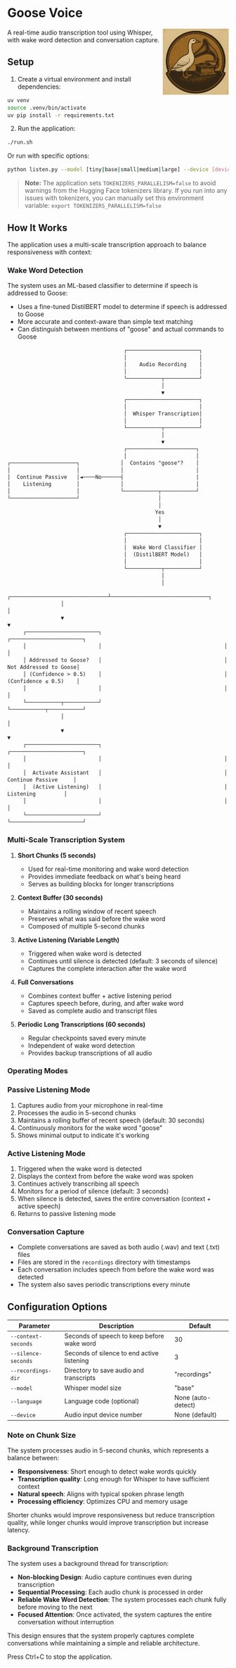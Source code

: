 # Goose Voice

<img src="goose.png" alt="Goose Logo" width="150" align="right"/>

A real-time audio transcription tool using Whisper, with wake word detection and conversation capture.

## Setup

1. Create a virtual environment and install dependencies:
```bash
uv venv
source .venv/bin/activate
uv pip install -r requirements.txt
```

2. Run the application:
```bash
./run.sh
```

Or run with specific options:
```bash
python listen.py --model [tiny|base|small|medium|large] --device [device_number]
```

> **Note:** The application sets `TOKENIZERS_PARALLELISM=false` to avoid warnings from the Hugging Face tokenizers library. If you run into any issues with tokenizers, you can manually set this environment variable: `export TOKENIZERS_PARALLELISM=false`


## How It Works

The application uses a multi-scale transcription approach to balance responsiveness with context:

### Wake Word Detection

The system uses an ML-based classifier to determine if speech is addressed to Goose:

- Uses a fine-tuned DistilBERT model to determine if speech is addressed to Goose
- More accurate and context-aware than simple text matching
- Can distinguish between mentions of "goose" and actual commands to Goose

```
                                     ┌───────────────────────┐
                                     │                       │
                                     │    Audio Recording    │
                                     │                       │
                                     └───────────┬───────────┘
                                                 │
                                                 ▼
                                     ┌───────────────────────┐
                                     │                       │
                                     │  Whisper Transcription│
                                     │                       │
                                     └───────────┬───────────┘
                                                 │
                                                 ▼
                                     ┌──────────────────────┐
                                     │                      │
┌─────────────────────┐             │  Contains "goose"?    │ 
│                     │             │                       │
│  Continue Passive   │◄────No──────┤                       |
│    Listening        │             │                       │
│                     │             └───────────┬───────────┘
└─────────────────────┘                         │            
                                                │
                                               Yes
                                                │
                                                ▼
                                     ┌───────────────────────┐
                                     │                       │
                                     │  Wake Word Classifier │
                                     │  (DistilBERT Model)   │
                                     │                       │
                                     └───────────┬───────────┘
                                                 │
                                                 │
                 ┌───────────────────────────────┴───────────────────────────────┐
                 │                                                               │
                 ▼                                                               ▼
     ┌───────────────────────┐                                       ┌───────────────────────┐
     │                       │                                       │                       │
     │ Addressed to Goose?   │                                       │ Not Addressed to Goose│
     │ (Confidence > 0.5)    │                                       │ (Confidence ≤ 0.5)    │
     │                       │                                       │                       │
     └───────────┬───────────┘                                       └───────────┬───────────┘
                 │                                                               │
                 ▼                                                               ▼
     ┌───────────────────────┐                                       ┌───────────────────────┐
     │                       │                                       │                       │
     │  Activate Assistant   │                                       │  Continue Passive     │
     │  (Active Listening)   │                                       │     Listening         │
     │                       │                                       │                       │
     └───────────────────────┘                                       └───────────────────────┘
```

### Multi-Scale Transcription System

1. **Short Chunks (5 seconds)**
   - Used for real-time monitoring and wake word detection
   - Provides immediate feedback on what's being heard
   - Serves as building blocks for longer transcriptions

2. **Context Buffer (30 seconds)**
   - Maintains a rolling window of recent speech
   - Preserves what was said before the wake word
   - Composed of multiple 5-second chunks

3. **Active Listening (Variable Length)**
   - Triggered when wake word is detected
   - Continues until silence is detected (default: 3 seconds of silence)
   - Captures the complete interaction after the wake word

4. **Full Conversations**
   - Combines context buffer + active listening period
   - Captures speech before, during, and after wake word
   - Saved as complete audio and transcript files

5. **Periodic Long Transcriptions (60 seconds)**
   - Regular checkpoints saved every minute
   - Independent of wake word detection
   - Provides backup transcriptions of all audio

### Operating Modes

### Passive Listening Mode
1. Captures audio from your microphone in real-time
2. Processes the audio in 5-second chunks
3. Maintains a rolling buffer of recent speech (default: 30 seconds)
4. Continuously monitors for the wake word "goose"
5. Shows minimal output to indicate it's working

### Active Listening Mode
1. Triggered when the wake word is detected
2. Displays the context from before the wake word was spoken
3. Continues actively transcribing all speech
4. Monitors for a period of silence (default: 3 seconds)
5. When silence is detected, saves the entire conversation (context + active speech)
6. Returns to passive listening mode

### Conversation Capture
- Complete conversations are saved as both audio (.wav) and text (.txt) files
- Files are stored in the `recordings` directory with timestamps
- Each conversation includes speech from before the wake word was detected
- The system also saves periodic transcriptions every minute

## Configuration Options

| Parameter | Description | Default |
|-----------|-------------|---------|
| `--context-seconds` | Seconds of speech to keep before wake word | 30 |
| `--silence-seconds` | Seconds of silence to end active listening | 3 |
| `--recordings-dir` | Directory to save audio and transcripts | "recordings" |
| `--model` | Whisper model size | "base" |
| `--language` | Language code (optional) | None (auto-detect) |
| `--device` | Audio input device number | None (default) |

### Note on Chunk Size

The system processes audio in 5-second chunks, which represents a balance between:
- **Responsiveness**: Short enough to detect wake words quickly
- **Transcription quality**: Long enough for Whisper to have sufficient context
- **Natural speech**: Aligns with typical spoken phrase length
- **Processing efficiency**: Optimizes CPU and memory usage

Shorter chunks would improve responsiveness but reduce transcription quality, while longer chunks would improve transcription but increase latency.

### Background Transcription

The system uses a background thread for transcription:

- **Non-blocking Design**: Audio capture continues even during transcription
- **Sequential Processing**: Each audio chunk is processed in order
- **Reliable Wake Word Detection**: The system processes each chunk fully before moving to the next
- **Focused Attention**: Once activated, the system captures the entire conversation without interruption

This design ensures that the system properly captures complete conversations while maintaining a simple and reliable architecture.

Press Ctrl+C to stop the application.